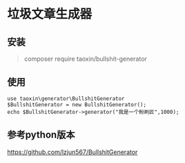 # 垃圾文章生成器

## 安装

> composer require taoxin/bullshit-generator

## 使用

```
use taoxin\generator\BullshitGenerator
$BullshitGenerator = new BullshitGenerator();
echo $BullshitGenerator->generator("我是一个粉刷匠",1000);
```

## 参考python版本

https://github.com/lzjun567/BullshitGenerator
